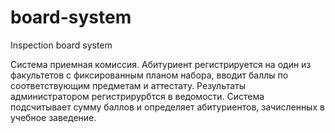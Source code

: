 # board-system
Inspection board system

Система приемная комиссия. Абитуриент регистрируется на один из факультетов с фиксированным планом набора, вводит баллы по соответствующим предметам и аттестату. Результаты администратором регистрирурбтся в ведомости. Система подсчитывает сумму баллов и определяет абитуриентов, зачисленных в учебное заведение.
